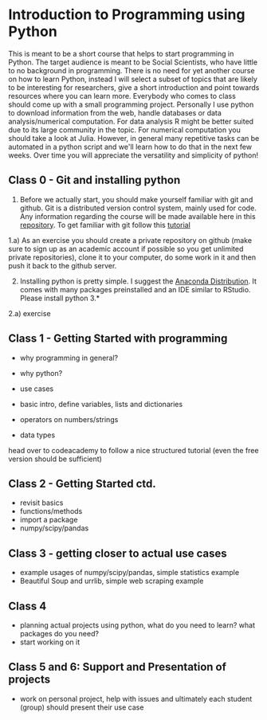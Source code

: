 # Introduction to Programming using Python
This is meant to be a short course that helps to start programming in Python. The target audience is meant to be Social Scientists, who have little to no background in programming. There is no need for yet another course on how to learn Python, instead I will select a subset of topics that are likely to be interesting for researchers, give a short introduction and point towards resources where you can learn more. Everybody who comes to class should come up with a small programming project. Personally I use python to download information from the web, handle databases or data analysis/numerical computation. For data analysis R might be better suited due to its large community in the topic. For numerical computation you should take a look at Julia. However, in general many repetitive tasks can be automated in a python script and we'll learn how to do that in the next few weeks. Over time you will appreciate the versatility and simplicity of python!

## Class 0 - Git and installing python
1. Before we actually start, you should make yourself familiar with git and github. Git is a distributed version control system, mainly used for code. Any information regarding the course will be made available here in this [repository](https://github.com/chrished/intro_prog_py). To get familiar with git follow this [tutorial](https://try.github.io)

1.a) As an exercise you should create a private repository on github (make sure to sign up as an academic account if possible so you get unlimited private repositories), clone it to your computer, do some work in it and then push it back to the github server.

2. Installing python is pretty simple. I suggest the [Anaconda Distribution](https://www.anaconda.com/download). It comes with many packages preinstalled and an IDE similar to RStudio. Please install python 3.* 

2.a) exercise

## Class 1 - Getting Started with programming

* why programming in general? 
* why python?
* use cases

* basic intro, define variables, lists and dictionaries
* operators on numbers/strings
* data types

head over to codeacademy to follow a nice structured tutorial (even the free version should be sufficient)

## Class 2 - Getting Started ctd.

* revisit basics 
* functions/methods
* import a package
* numpy/scipy/pandas


## Class 3 - getting closer to actual use cases

* example usages of numpy/scipy/pandas, simple statistics example
* Beautiful Soup and urrlib, simple web scraping example

## Class 4 
* planning actual projects using python, what do you need to learn? what packages do you need?
* start working on it

## Class 5 and 6: Support and Presentation of projects
* work on personal project, help with issues and ultimately each student (group) should present their use case
